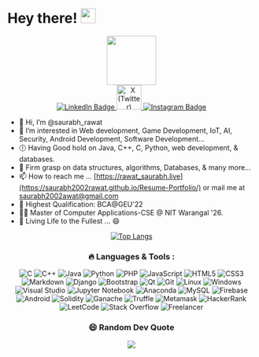 
<h1>
  Hey there!
  <img src="https://media.giphy.com/media/hvRJCLFzcasrR4ia7z/giphy.gif" width="30px"/>
</h1>
<!--   </div> -->
<!-- <div align="center"> -->
<!--   <img src="https://media.giphy.com/media/dWesBcTLavkZuG35MI/giphy.gif" width="600" height="300"/> -->


<!--
## Hi there 👋
**Saurabh2002rawat/saurabh2002rawat** is a ✨ _special_ ✨ repository because its `README.md` (this file) appears on your GitHub profile.

Here are some ideas to get you started:
 ✨🤝✔️ ⚒️ ✍️
- 🔭 I’m currently working on ...
- 🌱 I’m currently learning ...
- 👯 I’m looking to collaborate on ...
- 🤔 I’m looking for help with ...
- 💬 Ask me about ...
- 📫 How to reach me: ...
- 😄 Pronouns: ...
- ⚡ Fun fact: ...
-->

<div id="header" align="center">
  <img src="https://media.giphy.com/media/M9gbBd9nbDrOTu1Mqx/giphy.gif" width="100"/>
</div>
<div id="badges" align="center">
  <a href="https://www.linkedin.com/in/-rawat-saurabh/">
    <img src="https://img.shields.io/badge/LinkedIn-blue?style=for-the-badge&logo=linkedin&logoColor=white" alt="LinkedIn Badge" />
  </a>
  <a href="https://x.com/saurabhRawat2k2">
    <img src="https://img.shields.io/badge/X-000000?style=for-the-badge&logo=twitter&logoColor=white" alt="X (Twitter) Badge"/ width="50px" />
  </a>
  <a href="https://www.instagram.com/saurabh2002rawat/">
   <img src="https://img.shields.io/badge/Instagram-E4405F?style=for-the-badge&logo=instagram&logoColor=white" alt="Instagram Badge" />
  </a>

  <div align="center">
  <img src="https://komarev.com/ghpvc/?username=Sadam452&style=flat-square&color=blue" alt=""/>
  </div>
</div>

- 👋 Hi, I’m @saurabh_rawat
- 👀 I’m interested in Web development, Game Development, IoT, AI, Security, Android Development, Software Development...
- 🕕 Having Good hold on Java, C++, C, Python, web development, & databases.
- 🌱 Firm grasp on data structures, algorithms, Databases, & many more...
- 📫 How to reach me ... [https://rawat_saurabh.live](https://saurabh2002rawat.github.io/Resume-Portfolio/) or mail me at saurabh2002awat@gmail.com
- 🙌 Highest Qualification: BCA@GEU'22
- 👨‍🎓 Master of Computer Applications-CSE @ NIT Warangal '26.
- 💞️ Living Life to the Fullest ... 😄



<div align="center">

  <!-- GitHub Top Languages Card -->
  <a href="https://github.com/anuraghazra/github-readme-stats">
    <img src="https://github-readme-stats.vercel.app/api/top-langs/?username=Saurabh2002rawat" alt="Top Langs"/>
  </a>

  <h3>🔥 Languages & Tools :</h3>

  <!-- Programming Languages -->
  <img src="https://img.shields.io/badge/C-00599C?style=for-the-badge&logo=c&logoColor=white" alt="C"/>
  <img src="https://img.shields.io/badge/C++-00599C?style=for-the-badge&logo=c%2B%2B&logoColor=white" alt="C++"/>
  <img src="https://img.shields.io/badge/Java-ED8B00?style=for-the-badge&logo=java&logoColor=white" alt="Java"/>
  <img src="https://img.shields.io/badge/Python-3670A0?style=for-the-badge&logo=python&logoColor=ffdd54" alt="Python"/>
  <img src="https://img.shields.io/badge/PHP-777BB4?style=for-the-badge&logo=php&logoColor=white" alt="PHP"/>
  <img src="https://img.shields.io/badge/JavaScript-323330?style=for-the-badge&logo=javascript&logoColor=F7DF1E" alt="JavaScript"/>
  <img src="https://img.shields.io/badge/HTML5-E34F26?style=for-the-badge&logo=html5&logoColor=white" alt="HTML5"/>
  <img src="https://img.shields.io/badge/CSS3-1572B6?style=for-the-badge&logo=css3&logoColor=white" alt="CSS3"/>
  <img src="https://img.shields.io/badge/Markdown-000000?style=for-the-badge&logo=markdown&logoColor=white" alt="Markdown"/>

  <!-- Frameworks and Libraries -->
  <img src="https://img.shields.io/badge/Django-092E20?style=for-the-badge&logo=django&logoColor=white" alt="Django"/>
  <img src="https://img.shields.io/badge/Bootstrap-563D7C?style=for-the-badge&logo=bootstrap&logoColor=white" alt="Bootstrap"/>
  <img src="https://img.shields.io/badge/Qt-217346?style=for-the-badge&logo=Qt&logoColor=white" alt="Qt"/>

  <!-- Dev Tools -->
  <img src="https://img.shields.io/badge/Git-F05033?style=for-the-badge&logo=git&logoColor=white" alt="Git"/>
  <img src="https://img.shields.io/badge/Linux-FCC624?style=for-the-badge&logo=linux&logoColor=black" alt="Linux"/>
  <img src="https://img.shields.io/badge/Windows-0078D6?style=for-the-badge&logo=windows&logoColor=white" alt="Windows"/>
  <img src="https://img.shields.io/badge/Visual%20Studio-5C2D91?style=for-the-badge&logo=visual-studio&logoColor=white" alt="Visual Studio"/>
  <img src="https://img.shields.io/badge/Jupyter-FA0F00?style=for-the-badge&logo=jupyter&logoColor=white" alt="Jupyter Notebook"/>
  <img src="https://img.shields.io/badge/Anaconda-44A833?style=for-the-badge&logo=anaconda&logoColor=white" alt="Anaconda"/>
  <img src="https://img.shields.io/badge/MySQL-00f?style=for-the-badge&logo=mysql&logoColor=white" alt="MySQL"/>

  <!-- Platforms -->
  <img src="https://img.shields.io/badge/Firebase-039BE5?style=for-the-badge&logo=firebase&logoColor=white" alt="Firebase"/>
  <img src="https://img.shields.io/badge/Android-3DDC84?style=for-the-badge&logo=android&logoColor=white" alt="Android"/>

  <!-- Blockchain Tools -->
  <img src="https://img.shields.io/badge/Solidity-363636?style=for-the-badge&logo=solidity&logoColor=white" alt="Solidity"/>
  <img src="https://img.shields.io/badge/Ganache-804000?style=for-the-badge&logo=ethereum&logoColor=white" alt="Ganache"/>
  <img src="https://img.shields.io/badge/Truffle-3C2C2C?style=for-the-badge&logo=truffle&logoColor=white" alt="Truffle"/>
  <img src="https://img.shields.io/badge/MetaMask-F6851B?style=for-the-badge&logo=metamask&logoColor=white" alt="Metamask"/>

  <!-- Competitive Platforms -->
  <img src="https://img.shields.io/badge/HackerRank-2EC866?style=for-the-badge&logo=HackerRank&logoColor=white" alt="HackerRank"/>
  <img src="https://img.shields.io/badge/LeetCode-000000?style=for-the-badge&logo=LeetCode&logoColor=%23d16c06" alt="LeetCode"/>
  <img src="https://img.shields.io/badge/Stack%20Overflow-FE7A16?style=for-the-badge&logo=stack-overflow&logoColor=white" alt="Stack Overflow"/>
  <img src="https://img.shields.io/badge/Freelancer-29B2FE?style=for-the-badge&logo=freelancer&logoColor=white" alt="Freelancer"/>


  <!---
rawat_saurabh is a ✨ special ✨ repository because its `README.md` (this file) appears on your GitHub profile.
You can click the Preview link to take a look at your changes.
--->


  ### 😄 Random Dev Quote
  ![](https://quotes-github-readme.vercel.app/api?type=horizontal&theme=radical)

</div>
